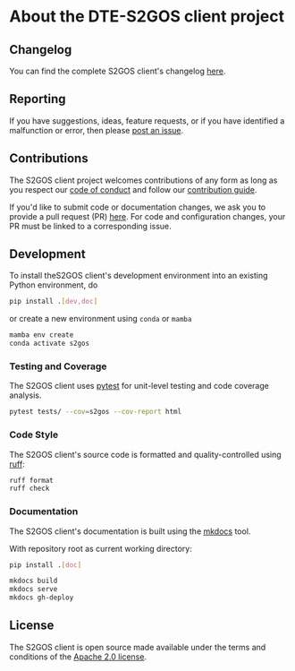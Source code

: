 # About the DTE-S2GOS client project

## Changelog

You can find the complete S2GOS client's changelog 
[here](https://github.combcdev/s2gos-client/blob/main/CHANGES.md). 

## Reporting

If you have suggestions, ideas, feature requests, or if you have identified
a malfunction or error, then please 
[post an issue](https://github.combcdev/s2gos-client/issues). 

## Contributions

The S2GOS client project welcomes contributions of any form as long as you 
respect our 
[code of conduct](https://github.combcdev/s2gos-client/blob/main/CODE_OF_CONDUCT.md)
and follow our 
[contribution guide](https://github.combcdev/s2gos-client/blob/main/CONTRIBUTING.md).

If you'd like to submit code or documentation changes, we ask you to provide a 
pull request (PR) 
[here](https://github.combcdev/s2gos-client/pulls). 
For code and configuration changes, your PR must be linked to a 
corresponding issue. 

## Development

To install theS2GOS client's development environment into an existing Python 
environment, do

```bash
pip install .[dev,doc]
```

or create a new environment using `conda` or `mamba`

```bash
mamba env create 
conda activate s2gos
```

### Testing and Coverage

The S2GOS client uses [pytest](https://docs.pytest.org/) for unit-level testing 
and code coverage analysis.

```bash
pytest tests/ --cov=s2gos --cov-report html
```

### Code Style

The S2GOS client's source code is formatted and quality-controlled 
using [ruff](https://docs.astral.sh/ruff/):

```bash
ruff format
ruff check
```

### Documentation

The S2GOS client's documentation is built using the 
[mkdocs](https://www.mkdocs.org/) tool.

With repository root as current working directory:

```bash
pip install .[doc]

mkdocs build
mkdocs serve
mkdocs gh-deploy
```

## License

The S2GOS client is open source made available under the terms and conditions of the 
[Apache 2.0 license](https://www.apache.org/licenses/LICENSE-2.0.html).
